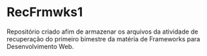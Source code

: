 # RecFrmwks1
Repositório criado afim de armazenar os arquivos da atividade de recuperação do primeiro bimestre da matéria de Frameworks para Desenvolvimento Web. 
